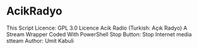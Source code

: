 # AcikRadyo
This Script Licence: GPL 3.0 Licence
Acik Radio (Turkish: Açık Radyo) A Stream  Wrapper Coded With PowerShell 
Stop Button: Stop Internet media stteam
Author: Umit Kabuli
